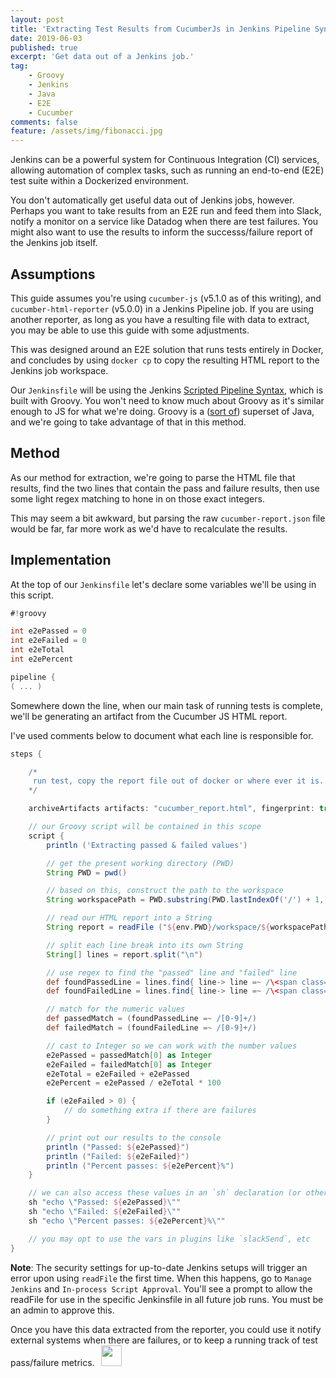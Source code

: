 ```yaml
---
layout: post
title: 'Extracting Test Results from CucumberJs in Jenkins Pipeline Syntax'
date: 2019-06-03
published: true
excerpt: 'Get data out of a Jenkins job.'
tag:
    - Groovy
    - Jenkins
    - Java
    - E2E
    - Cucumber
comments: false
feature: /assets/img/fibonacci.jpg
---
```


Jenkins can be a powerful system for Continuous Integration (CI) services, allowing automation of complex tasks, such as running an end-to-end (E2E) test suite within a Dockerized environment.

You don't automatically get useful data out of Jenkins jobs, however. Perhaps you want to take results from an E2E run and feed them into Slack, notify a monitor on a service like Datadog when there are test failures. You might also want to use the results to inform the successs/failure report of the Jenkins job itself.

## Assumptions

This guide assumes you're using `cucumber-js` (v5.1.0 as of this writing), and `cucumber-html-reporter` (v5.0.0) in a Jenkins Pipeline job. If you are using another reporter, as long as you have a resulting file with data to extract, you may be able to use this guide with some adjustments.

This was designed around an E2E solution that runs tests entirely in Docker, and concludes by using `docker cp` to copy the resulting HTML report to the Jenkins job workspace.

Our `Jenkinsfile` will be using the Jenkins [Scripted Pipeline Syntax](https://jenkins.io/doc/book/pipeline/syntax/#scripted-pipeline), which is built with Groovy. You won't need to know much about Groovy as it's similar enough to JS for what we're doing. Groovy is a ([sort of](https://stackoverflow.com/questions/4272068/is-groovy-syntax-an-exact-superset-of-java-syntax/4274542)) superset of Java, and we're going to take advantage of that in this method.

## Method

As our method for extraction, we're going to parse the HTML file that results, find the two lines that contain the pass and failure results, then use some light regex matching to hone in on those exact integers.

This may seem a bit awkward, but parsing the raw `cucumber-report.json` file would be far, far more work as we'd have to recalculate the results.

## Implementation

At the top of our `Jenkinsfile` let's declare some variables we'll be using in this script.

```groovy
#!groovy

int e2ePassed = 0
int e2eFailed = 0
int e2eTotal
int e2ePercent

pipeline {
( ... )
```

Somewhere down the line, when our main task of running tests is complete, we'll be generating an artifact from the Cucumber JS HTML report.

I've used comments below to document what each line is responsible for.

```groovy
steps {

    /*
     run test, copy the report file out of docker or where ever it is...
    */

    archiveArtifacts artifacts: "cucumber_report.html", fingerprint: true

    // our Groovy script will be contained in this scope
    script {
        println ('Extracting passed & failed values')

        // get the present working directory (PWD)
        String PWD = pwd()

        // based on this, construct the path to the workspace
        String workspacePath = PWD.substring(PWD.lastIndexOf('/') + 1, PWD.length())

        // read our HTML report into a String
        String report = readFile ("${env.PWD}/workspace/${workspacePath}/cucumber_report.html")

        // split each line break into its own String
        String[] lines = report.split("\n")

        // use regex to find the "passed" line and "failed" line
        def foundPassedLine = lines.find{ line-> line =~ /\<span class="label label-success" title=scenarios\>/ }
        def foundFailedLine = lines.find{ line-> line =~ /\<span class="label label-danger" title=scenarios\>/ }

        // match for the numeric values
        def passedMatch = (foundPassedLine =~ /[0-9]+/)
        def failedMatch = (foundFailedLine =~ /[0-9]+/)

        // cast to Integer so we can work with the number values
        e2ePassed = passedMatch[0] as Integer
        e2eFailed = failedMatch[0] as Integer
        e2eTotal = e2eFailed + e2ePassed
        e2ePercent = e2ePassed / e2eTotal * 100

        if (e2eFailed > 0) {
            // do something extra if there are failures
        }

        // print out our results to the console
        println ("Passed: ${e2ePassed}")
        println ("Failed: ${e2eFailed}")
        println ("Percent passes: ${e2ePercent}%")
    }

    // we can also access these values in an `sh` declaration (or other functions) outside of `script` now
    sh "echo \"Passed: ${e2ePassed}\""
    sh "echo \"Failed: ${e2eFailed}\""
    sh "echo \"Percent passes: ${e2ePercent}%\""

    // you may opt to use the vars in plugins like `slackSend`, etc
}
```

**Note**: The security settings for up-to-date Jenkins setups will trigger an error upon using `readFile` the first time. When this happens, go to `Manage Jenkins` and `In-process Script Approval`. You'll see a prompt to allow the readFile for use in the specific Jenkinsfile in all future job runs. You must be an admin to approve this.

Once you have this data extracted from the reporter, you could use it notify external systems when there are failures, or to keep a running track of test pass/failure metrics.
<img src="http://robporter.ca/assets/img/feather-7.svg" style="width:33px;height:33px;display:inline;padding-left:6px" />
